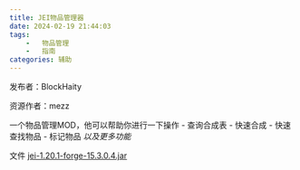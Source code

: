 ```yaml
---
title: JEI物品管理器
date: 2024-02-19 21:44:03
tags:
    -   物品管理
    -   指南
categories: 辅助
---
```


发布者：BlockHaity

资源作者：mezz

一个物品管理MOD，他可以帮助你进行一下操作
    -   查询合成表
    -   快速合成
    -   快速查找物品
    -   标记物品
    *以及更多功能*

文件 [jei-1.20.1-forge-15.3.0.4.jar](https://cdn.modrinth.com/data/u6dRKJwZ/versions/PeYsGsQy/jei-1.20.1-forge-15.3.0.4.jar)